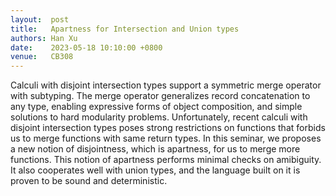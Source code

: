 ```yaml
--- 
layout:  post 
title:   Apartness for Intersection and Union types
authors: Han Xu
date:    2023-05-18 10:10:00 +0800
venue:   CB308
--- 
```

Calculi with disjoint intersection types support a symmetric merge operator with subtyping. The merge operator generalizes record concatenation to any type, enabling expressive forms of object composition, and simple solutions to hard modularity problems. Unfortunately, recent calculi with disjoint intersection types poses strong restrictions on functions that forbids us to merge functions with same return types. In this seminar, we proposes a new notion of disjointness, which is apartness, for us to merge more functions. This notion of apartness performs minimal checks on amibiguity. It also cooperates well with union types, and the language built on it is proven to be sound and deterministic.
